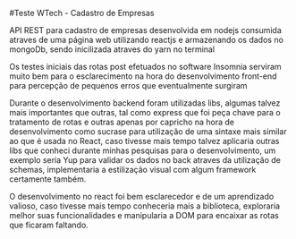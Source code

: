 #Teste WTech - Cadastro de Empresas

API REST para cadastro de empresas desenvolvida em nodejs consumida 
atraves de uma página web utilizando reactjs e armazenando os dados
no mongoDb, sendo inicilizada atraves do yarn no terminal

Os testes iniciais das rotas post efetuados no software Insomnia 
serviram muito bem para o esclarecimento na hora do desenvolvimento front-end para percepção de pequenos erros que eventualmente surgiram

Durante o desenvolvimento backend foram utilizadas libs, algumas talvez mais importantes que outras, tal como express que foi
peça chave para o tratamento de rotas e outras apenas por capricho na
hora de desenvolvimento como sucrase para utilização de uma sintaxe mais similar ao que é usada no React, caso tivesse mais tempo talvez aplicaria outras libs que conheci durante minhas pesquisas para o desenvolvimento, um exemplo seria Yup para validar os dados no back atraves da utilização de schemas, implementaria a estilização visual com algum framework certamente também.

O desenvolvimento no react foi bem esclarecedor e de um aprendizado valioso, caso tivesse mais tempo conheceria mais a biblioteca, exploraria melhor suas funcionalidades e manipularia a DOM para encaixar as rotas que ficaram faltando. 

